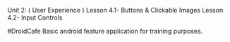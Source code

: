 Unit 2: ( User Experience )
 Lesson 4.1- Buttons & Clickable Images
  Lesson 4.2- Input Controls

#DroidCafe
Basic android feature application for training purposes.

